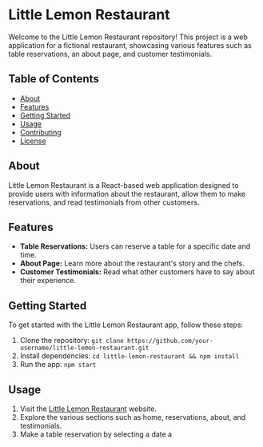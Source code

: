 # Little Lemon Restaurant

Welcome to the Little Lemon Restaurant repository! This project is a web application for a fictional restaurant, showcasing various features such as table reservations, an about page, and customer testimonials.

## Table of Contents

- [About](#about)
- [Features](#features)
- [Getting Started](#getting-started)
- [Usage](#usage)
- [Contributing](#contributing)
- [License](#license)

## About

Little Lemon Restaurant is a React-based web application designed to provide users with information about the restaurant, allow them to make reservations, and read testimonials from other customers.

## Features

- **Table Reservations:** Users can reserve a table for a specific date and time.
- **About Page:** Learn more about the restaurant's story and the chefs.
- **Customer Testimonials:** Read what other customers have to say about their experience.

## Getting Started

To get started with the Little Lemon Restaurant app, follow these steps:

1. Clone the repository: `git clone https://github.com/your-username/little-lemon-restaurant.git`
2. Install dependencies: `cd little-lemon-restaurant && npm install`
3. Run the app: `npm start`

## Usage

1. Visit the [Little Lemon Restaurant](https://example.com) website.
2. Explore the various sections such as home, reservations, about, and testimonials.
3. Make a table reservation by selecting a date a
